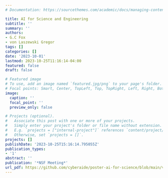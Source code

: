 ```yaml
---
# Documentation: https://sourcethemes.com/academic/docs/managing-content/

title: AI for Science and Engineering
subtitle: ''
summary: ''
authors:
- G.C Fox
- von Laszewski Gregor
tags: []
categories: []
date: '2023-10-01'
lastmod: 2023-10-25T11:16:14-04:00
featured: false
draft: false

# Featured image
# To use, add an image named `featured.jpg/png` to your page's folder.
# Focal points: Smart, Center, TopLeft, Top, TopRight, Left, Right, BottomLeft, Bottom, BottomRight.
image:
  caption: ''
  focal_point: ''
  preview_only: false

# Projects (optional).
#   Associate this post with one or more of your projects.
#   Simply enter your project's folder or file name without extension.
#   E.g. `projects = ["internal-project"]` references `content/project/deep-learning/index.md`.
#   Otherwise, set `projects = []`.
projects: []
publishDate: '2023-10-25T15:16:14.795055Z'
publication_types:
- '1'
abstract: ''
publication: '*NSF Meeting*'
url_pdf: https://github.com/cyberaide/poster-ai-for-science/blob/main/vonLaszewski-ai-for-science.pdf
---
```

